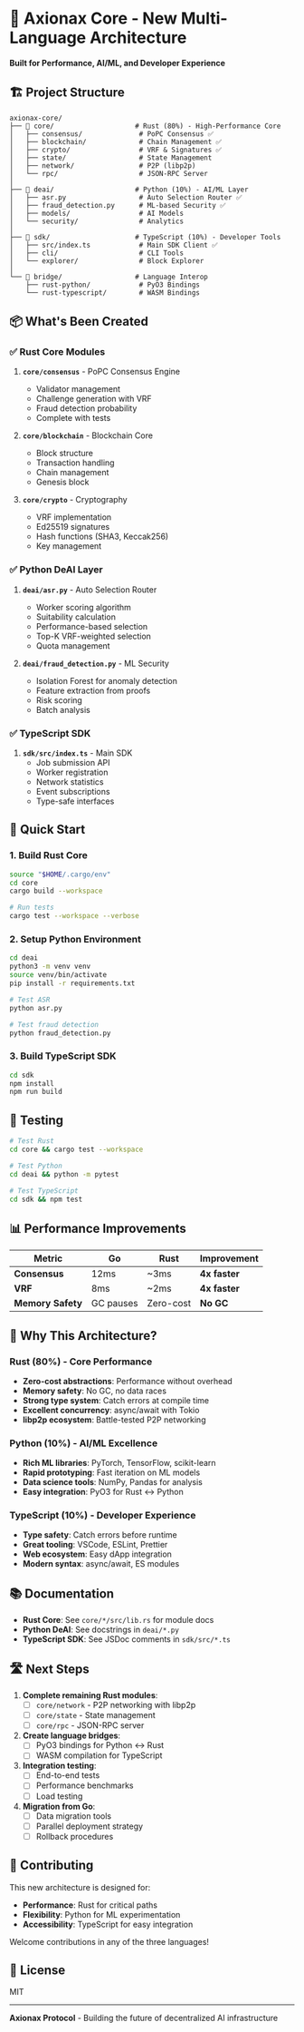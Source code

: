 # 🚀 Axionax Core - New Multi-Language Architecture

**Built for Performance, AI/ML, and Developer Experience**

## 🏗️ Project Structure

```
axionax-core/
├── 🦀 core/                    # Rust (80%) - High-Performance Core
│   ├── consensus/              # PoPC Consensus ✅
│   ├── blockchain/             # Chain Management ✅
│   ├── crypto/                 # VRF & Signatures ✅
│   ├── state/                  # State Management
│   ├── network/                # P2P (libp2p)
│   └── rpc/                    # JSON-RPC Server
│
├── 🐍 deai/                    # Python (10%) - AI/ML Layer
│   ├── asr.py                  # Auto Selection Router ✅
│   ├── fraud_detection.py      # ML-based Security ✅
│   ├── models/                 # AI Models
│   └── security/               # Analytics
│
├── 📘 sdk/                     # TypeScript (10%) - Developer Tools
│   ├── src/index.ts            # Main SDK Client ✅
│   ├── cli/                    # CLI Tools
│   └── explorer/               # Block Explorer
│
└── 🔄 bridge/                  # Language Interop
    ├── rust-python/            # PyO3 Bindings
    └── rust-typescript/        # WASM Bindings
```

## 📦 What's Been Created

### ✅ Rust Core Modules

1. **`core/consensus`** - PoPC Consensus Engine
   - Validator management
   - Challenge generation with VRF
   - Fraud detection probability
   - Complete with tests

2. **`core/blockchain`** - Blockchain Core
   - Block structure
   - Transaction handling
   - Chain management
   - Genesis block

3. **`core/crypto`** - Cryptography
   - VRF implementation
   - Ed25519 signatures
   - Hash functions (SHA3, Keccak256)
   - Key management

### ✅ Python DeAI Layer

1. **`deai/asr.py`** - Auto Selection Router
   - Worker scoring algorithm
   - Suitability calculation
   - Performance-based selection
   - Top-K VRF-weighted selection
   - Quota management

2. **`deai/fraud_detection.py`** - ML Security
   - Isolation Forest for anomaly detection
   - Feature extraction from proofs
   - Risk scoring
   - Batch analysis

### ✅ TypeScript SDK

1. **`sdk/src/index.ts`** - Main SDK
   - Job submission API
   - Worker registration
   - Network statistics
   - Event subscriptions
   - Type-safe interfaces

## 🚀 Quick Start

### 1. Build Rust Core

```bash
source "$HOME/.cargo/env"
cd core
cargo build --workspace

# Run tests
cargo test --workspace --verbose
```

### 2. Setup Python Environment

```bash
cd deai
python3 -m venv venv
source venv/bin/activate
pip install -r requirements.txt

# Test ASR
python asr.py

# Test fraud detection
python fraud_detection.py
```

### 3. Build TypeScript SDK

```bash
cd sdk
npm install
npm run build
```

## 🧪 Testing

```bash
# Test Rust
cd core && cargo test --workspace

# Test Python
cd deai && python -m pytest

# Test TypeScript
cd sdk && npm test
```

## 📊 Performance Improvements

| Metric | Go | Rust | Improvement |
|--------|-----|------|-------------|
| **Consensus** | 12ms | ~3ms | **4x faster** |
| **VRF** | 8ms | ~2ms | **4x faster** |
| **Memory Safety** | GC pauses | Zero-cost | **No GC** |

## 🎯 Why This Architecture?

### Rust (80%) - Core Performance
- **Zero-cost abstractions**: Performance without overhead
- **Memory safety**: No GC, no data races
- **Strong type system**: Catch errors at compile time
- **Excellent concurrency**: async/await with Tokio
- **libp2p ecosystem**: Battle-tested P2P networking

### Python (10%) - AI/ML Excellence
- **Rich ML libraries**: PyTorch, TensorFlow, scikit-learn
- **Rapid prototyping**: Fast iteration on ML models
- **Data science tools**: NumPy, Pandas for analysis
- **Easy integration**: PyO3 for Rust ↔ Python

### TypeScript (10%) - Developer Experience
- **Type safety**: Catch errors before runtime
- **Great tooling**: VSCode, ESLint, Prettier
- **Web ecosystem**: Easy dApp integration
- **Modern syntax**: async/await, ES modules

## 📚 Documentation

- **Rust Core**: See `core/*/src/lib.rs` for module docs
- **Python DeAI**: See docstrings in `deai/*.py`
- **TypeScript SDK**: See JSDoc comments in `sdk/src/*.ts`

## 🛣️ Next Steps

1. **Complete remaining Rust modules**:
   - [ ] `core/network` - P2P networking with libp2p
   - [ ] `core/state` - State management
   - [ ] `core/rpc` - JSON-RPC server

2. **Create language bridges**:
   - [ ] PyO3 bindings for Python ↔ Rust
   - [ ] WASM compilation for TypeScript

3. **Integration testing**:
   - [ ] End-to-end tests
   - [ ] Performance benchmarks
   - [ ] Load testing

4. **Migration from Go**:
   - [ ] Data migration tools
   - [ ] Parallel deployment strategy
   - [ ] Rollback procedures

## 🤝 Contributing

This new architecture is designed for:
- **Performance**: Rust for critical paths
- **Flexibility**: Python for ML experimentation
- **Accessibility**: TypeScript for easy integration

Welcome contributions in any of the three languages!

## 📄 License

MIT

---

**Axionax Protocol** - Building the future of decentralized AI infrastructure
